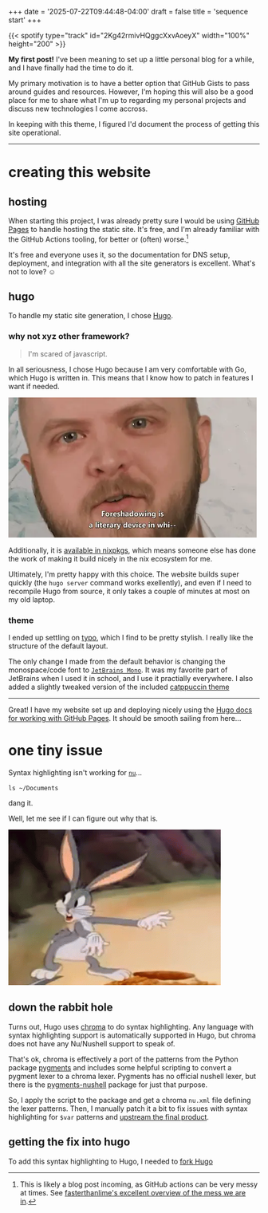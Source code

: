 +++
date = '2025-07-22T09:44:48-04:00'
draft = false
title = 'sequence start'
+++

{{< spotify type="track" id="2Kg42rmivHQggcXxvAoeyX" width="100%" height="200" >}}

**My first post!** I've been meaning to set up a little personal blog for a while, and I have finally had the time to do it.

My primary motivation is to have a better option that GitHub Gists to pass around guides and resources. However, I'm hoping this will also be a good place for me to share what I'm up to regarding my personal projects and discuss new technologies I come accross.

In keeping with this theme, I figured I'd document the process of getting this site operational.

---

# creating this website

## hosting

When starting this project, I was already pretty sure I would be using [GitHub Pages](https://pages.github.com/) to handle hosting the static site. It's free, and I'm already familiar with the GitHub Actions tooling, for better or (often) worse.[^gha]

It's free and everyone uses it, so the documentation for DNS setup, deployment, and integration with all the site generators is excellent. What's not to love? ☺️

## hugo

To handle my static site generation, I chose [Hugo](https://github.com/gohugoio/hugo).

### why not xyz other framework?

> I'm scared of javascript.

In all seriousness, I chose Hugo because I am very comfortable with Go, which Hugo is written in. This means that I know how to patch in features I want if needed.

![foreshadowing](images/foreshadowing.webp#small)

Additionally, it is [available in nixpkgs](https://search.nixos.org/packages?channel=unstable&show=hugo), which means someone else has done the work of making it build nicely in the nix ecosystem for me.

Ultimately, I'm pretty happy with this choice. The website builds super quickly (the `hugo server` command works exellently), and even if I need to recompile Hugo from source, it only takes a couple of minutes at most on my old laptop.

### theme

I ended up settling on [typo](https://tomfran.github.io/typo-wiki/features/homepage/), which I find to be pretty stylish. I really like the structure of the default layout.

The only change I made from the default behavior is changing the monospace/code font to [`JetBrains Mono`](https://www.jetbrains.com/lp/mono/). It was my favorite part of JetBrains when I used it in school, and I use it practially everywhere. I also added a slightly tweaked version of the included [catppuccin theme](https://catppuccin.com/)

---

Great! I have my website set up and deploying nicely using the [Hugo docs for working with GitHub Pages](https://gohugo.io/host-and-deploy/host-on-github-pages/). It should be smooth sailing from here...

# one tiny issue

Syntax highlighting isn't working for [`nu`](https://www.nushell.sh/)...

```
ls ~/Documents
```

<figcaption>dang it.</figcaption>

Well, let me see if I can figure out why that is.

![rabbithole](images/looney-tunes-swim-in-rabbit-hole.gif#small)

## down the rabbit hole

Turns out, Hugo uses [chroma](https://github.com/alecthomas/chroma) to do syntax highlighting. Any language with syntax highlighting support is automatically supported in Hugo, but chroma does not have any Nu/Nushell support to speak of.

That's ok, chroma is effectively a port of the patterns from the Python package [pygments](https://pygments.org/) and includes some helpful scripting to convert a pygment lexer to a chroma lexer. Pygments has no official nushell lexer, but there is the [pygments-nushell](https://pypi.org/project/pygments-nushell) package for just that purpose.

So, I apply the script to the package and get a chroma `nu.xml` file defining the lexer patterns. Then, I manually patch it a bit to fix issues with syntax highlighting for `$var` patterns and [upstream the final product](https://github.com/alecthomas/chroma/pull/1110).

## getting the fix into hugo

To add this syntax highlighting to Hugo, I needed to [fork Hugo]()

[^gha]: This is likely a blog post incoming, as GitHub actions can be very messy at times. See [fasterthanlime's excellent overview of the mess we are in](https://www.youtube.com/watch?v=9qljpi5jiMQ).
